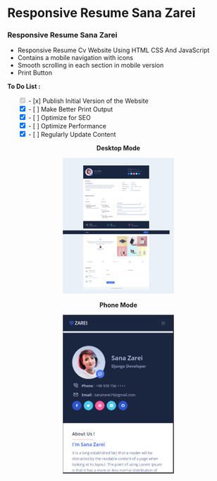 # Responsive Resume Sana Zarei
### Responsive Resume Sana Zarei

- Responsive Resume Cv Website Using HTML CSS And JavaScript
- Contains a mobile navigation with icons
- Smooth scrolling in each section in mobile version
- Print Button

**To Do List :**
<ul style="list-style-type:none;">
    <li><input type="checkbox" checked disabled> - [x] Publish Initial Version of the Website </li>
    <li><input type="checkbox" checked> - [ ] Make Better Print Output </li>
    <li><input type="checkbox" checked> - [ ] Optimize for SEO </li>
    <li><input type="checkbox" checked> - [ ] Optimize Performance </li>
    <li><input type="checkbox" checked> - [ ] Regularly Update Content </li>
</ul>

<p align="center">
  <strong>Desktop Mode</strong>
</p>

<p align="center">
  <img src="Screenshot/Screenshot1.jpg" width="50%" alt="Desktop Mode + Light Theme">
</p>

<p align="center">
  <strong>Phone Mode</strong>
</p>

<p align="center">
  <img src="Screenshot/Screenshot2.png" width="50%" alt="Phone Mode + Light Theme">
</p>


